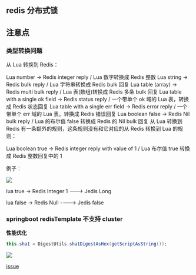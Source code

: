 ## redis 分布式锁

## 注意点

### 类型转换问题

从 Lua 转换到 Redis：

Lua number -> Redis integer reply / Lua 数字转换成 Redis 整数
Lua string -> Redis bulk reply / Lua 字符串转换成 Redis bulk 回复
Lua table (array) -> Redis multi bulk reply / Lua 表(数组)转换成 Redis 多条 bulk 回复
Lua table with a single ok field -> Redis status reply / 一个带单个 ok 域的 Lua 表，转换成 Redis 状态回复
Lua table with a single err field -> Redis error reply / 一个带单个 err 域的 Lua 表，转换成 Redis 错误回复
Lua boolean false -> Redis Nil bulk reply / Lua 的布尔值 false 转换成 Redis 的 Nil bulk 回复
从 Lua 转换到 Redis 有一条额外的规则，这条规则没有和它对应的从 Redis 转换到 Lua 的规则：

Lua boolean true -> Redis integer reply with value of 1 / Lua 布尔值 true 转换成 Redis 整数回复中的 1

例子：

![](https://tva1.sinaimg.cn/large/007S8ZIlly1gf2jibpln1j311008udgi.jpg)


lua true -> Redis Integer 1 ---> Jedis Long

lua false -> Redis Null ----> Jedis false







### springboot redisTemplate 不支持 cluster

**性能优化**

```java
this.sha1 = DigestUtils.sha1DigestAsHex(getScriptAsString());
```

![](https://imgkr.cn-bj.ufileos.com/8258cbfc-6a6d-408f-9c6c-0b33326cbb64.png)


[issue](https://jira.spring.io/browse/DATAREDIS-1005)

 